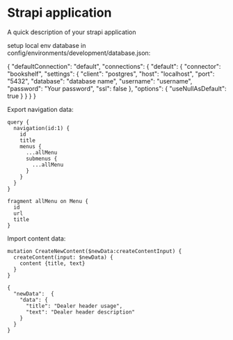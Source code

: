# Strapi application

A quick description of your strapi application


setup local env database in config/environments/development/database.json:

{
  "defaultConnection": "default",
  "connections": {
    "default": {
      "connector": "bookshelf",
      "settings": {
        "client": "postgres",
        "host": "localhost",
        "port": "5432",
        "database": "database name",
        "username": "username",
        "password": "Your password",
        "ssl": false
      },
      "options": {
        "useNullAsDefault": true
      }
    }
  }
}



Export navigation data:

```shell
query {
  navigation(id:1) {
    id
    title
    menus {
      ...allMenu
      submenus {
        ...allMenu
      }
    }
  }
}

fragment allMenu on Menu {
  id
  url
  title
}
```

Import content data:

```shell
mutation CreateNewContent($newData:createContentInput) {
  createContent(input: $newData) { 
  	content {title, text}
  }
}

{
  "newData":  {
    "data": {
      "title": "Dealer header usage",
      "text": "Dealer header description"
    }
  }
}
```